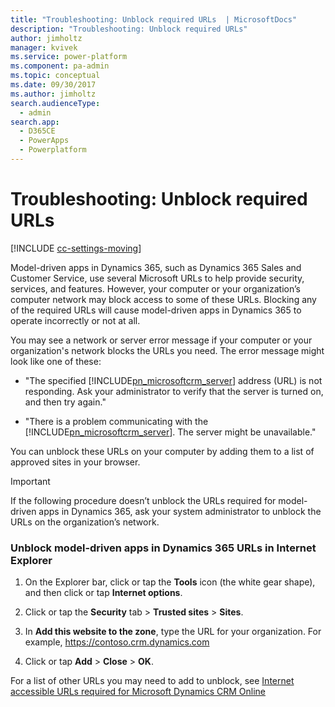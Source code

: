 ```yaml
---
title: "Troubleshooting: Unblock required URLs  | MicrosoftDocs"
description: "Troubleshooting: Unblock required URLs"
author: jimholtz
manager: kvivek
ms.service: power-platform
ms.component: pa-admin
ms.topic: conceptual
ms.date: 09/30/2017
ms.author: jimholtz
search.audienceType: 
  - admin
search.app: 
  - D365CE
  - PowerApps
  - Powerplatform
---
```

# Troubleshooting: Unblock required URLs

[!INCLUDE [cc-settings-moving](../includes/cc-settings-moving.md)] 

Model-driven apps in Dynamics 365, such as Dynamics 365 Sales and Customer Service, use several Microsoft URLs to help provide security, services, and features. However, your computer or your organization’s computer network may block access to some of these URLs. Blocking any of the required URLs will cause model-driven apps in Dynamics 365 to operate incorrectly or not at all.  
  
 You may see a network or server error message if your computer or your organization's network blocks the URLs you need. The error message might look like one of these:  
  
- "The specified [!INCLUDE[pn_microsoftcrm_server](../includes/pn-microsoftcrm-server.md)] address (URL) is not responding. Ask your administrator to verify that the server is turned on, and then try again."  
  
- "There is a problem communicating with the [!INCLUDE[pn_microsoftcrm_server](../includes/pn-microsoftcrm-server.md)]. The server might be unavailable."  
  
You can unblock these URLs on your computer by adding them to a list of approved sites in your browser.  
  
> [!IMPORTANT]
>  If the following procedure doesn’t unblock the URLs required for model-driven apps in Dynamics 365, ask your system administrator to unblock the URLs on the organization’s network.  
   
### Unblock model-driven apps in Dynamics 365 URLs in Internet Explorer  
  
1.  On the Explorer bar, click or tap the **Tools** icon (the white gear shape), and then click or tap **Internet options**.  
  
2.  Click or tap the **Security** tab > **Trusted sites** > **Sites**.  
  
3.  In **Add this website to the zone**, type the URL for your organization. For example, https://contoso.crm.dynamics.com  
  
4.  Click or tap **Add** > **Close** > **OK**.  
  
For a list of other URLs you may need to add to unblock, see [Internet accessible URLs required for Microsoft Dynamics CRM Online](http://support.microsoft.com/kb/2655102)
